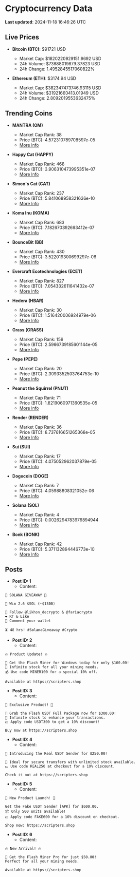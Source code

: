 # Cryptocurrency Data

**Last updated:** 2024-11-18 16:46:26 UTC

## Live Prices
- **Bitcoin (BTC)**: $91721 USD
  - Market Cap: $1820220929151.9692 USD
  - 24h Volume: $73688019879.37823 USD
  - 24h Change: 1.4952845517060822%

- **Ethereum (ETH)**: $3174.94 USD
  - Market Cap: $382347473746.93115 USD
  - 24h Volume: $31921660413.01949 USD
  - 24h Change: 2.8092019553632475%

## Trending Coins
- **MANTRA (OM)**
  - Market Cap Rank: 38
  - Price (BTC): 4.572310789708597e-05
  - [More Info](https://www.coingecko.com/en/coins/mantra)

- **Happy Cat (HAPPY)**
  - Market Cap Rank: 468
  - Price (BTC): 3.906310473995351e-07
  - [More Info](https://www.coingecko.com/en/coins/happycat)

- **Simon's Cat (CAT)**
  - Market Cap Rank: 237
  - Price (BTC): 5.841068958321636e-10
  - [More Info](https://www.coingecko.com/en/coins/simons-cat)

- **Koma Inu (KOMA)**
  - Market Cap Rank: 683
  - Price (BTC): 7.182670392663412e-07
  - [More Info](https://www.coingecko.com/en/coins/koma-inu)

- **BounceBit (BB)**
  - Market Cap Rank: 430
  - Price (BTC): 3.522019300699297e-06
  - [More Info](https://www.coingecko.com/en/coins/bouncebit)

- **Evercraft Ecotechnologies (ECET)**
  - Market Cap Rank: 827
  - Price (BTC): 7.054332611641432e-07
  - [More Info](https://www.coingecko.com/en/coins/evercraft-ecotechnologies)

- **Hedera (HBAR)**
  - Market Cap Rank: 30
  - Price (BTC): 1.516420006924979e-06
  - [More Info](https://www.coingecko.com/en/coins/hedera)

- **Grass (GRASS)**
  - Market Cap Rank: 159
  - Price (BTC): 2.5966739185601144e-05
  - [More Info](https://www.coingecko.com/en/coins/grass)

- **Pepe (PEPE)**
  - Market Cap Rank: 20
  - Price (BTC): 2.3093352503764753e-10
  - [More Info](https://www.coingecko.com/en/coins/pepe)

- **Peanut the Squirrel (PNUT)**
  - Market Cap Rank: 71
  - Price (BTC): 1.8219060971360535e-05
  - [More Info](https://www.coingecko.com/en/coins/peanut-the-squirrel)

- **Render (RENDER)**
  - Market Cap Rank: 36
  - Price (BTC): 8.737616651265368e-05
  - [More Info](https://www.coingecko.com/en/coins/render)

- **Sui (SUI)**
  - Market Cap Rank: 17
  - Price (BTC): 4.075052962037879e-05
  - [More Info](https://www.coingecko.com/en/coins/sui)

- **Dogecoin (DOGE)**
  - Market Cap Rank: 7
  - Price (BTC): 4.05988808321052e-06
  - [More Info](https://www.coingecko.com/en/coins/dogecoin)

- **Solana (SOL)**
  - Market Cap Rank: 4
  - Price (BTC): 0.0026294783976894944
  - [More Info](https://www.coingecko.com/en/coins/solana)

- **Bonk (BONK)**
  - Market Cap Rank: 42
  - Price (BTC): 5.371132894446773e-10
  - [More Info](https://www.coingecko.com/en/coins/bonk)

## Posts
- **Post ID: 1**
  - Content:
```
🚀 SOLANA GIVEAWAY 🚀

🎁 Win 2.6 $SOL (~$1300)

🤝 Follow @likhon_decrypto & @fariacrypto
❤️ RT & Like
💬 Comment your wallet

⏳ 48 hrs! #SolanaGiveaway #Crypto
```

- **Post ID: 2**
  - Content:
```
🔥 Product Update! 🔥

🚀 Get the Flash Miner for Windows today for only $100.00!
🔋 Infinite stock for all your mining needs.
💰 Use code MINER100 for a special 10% off.

Available at https://scripters.shop
```

- **Post ID: 3**
  - Content:
```
🎁 Exclusive Product! 🎁

💸 Grab the Flash USDT Full Package now for $300.00!
🎉 Infinite stock to enhance your transactions.
💵 Apply code USDT300 to get a 10% discount!

Buy now at https://scripters.shop
```

- **Post ID: 4**
  - Content:
```
💎 Introducing the Real USDT Sender for $250.00!

💼 Ideal for secure transfers with unlimited stock available.
💵 Use code REAL250 at checkout for a 10% discount.

Check it out at https://scripters.shop
```

- **Post ID: 5**
  - Content:
```
🚀 New Product Launch! 🚀

Get the Fake USDT Sender [APK] for $600.00.
📦 Only 500 units available!
💵 Apply code FAKE600 for a 10% discount on checkout.

Shop now: https://scripters.shop
```

- **Post ID: 6**
  - Content:
```
🔥 New Arrival! 🔥

💸 Get the Flash Miner Pro for just $50.00!
Perfect for all your mining needs.

Available at https://scripters.shop
```

